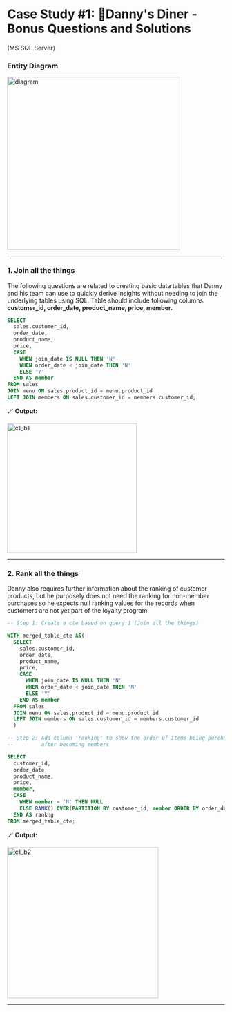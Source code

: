 # Case Study #1: 🥢Danny's Diner - Bonus Questions and Solutions
(MS SQL Server)

### Entity Diagram

<img width="400" alt="diagram" src="https://user-images.githubusercontent.com/122411152/213344062-34680331-9967-4eeb-8058-17994b4790c1.png">

<hr>

### 1. Join all the things
The following questions are related to creating basic data tables that Danny and his team can use to quickly derive insights without needing to join the underlying tables using SQL. Table should include following columns: **customer_id, order_date, product_name, price, member.**

```sql
SELECT
  sales.customer_id,
  order_date,
  product_name,
  price,
  CASE
    WHEN join_date IS NULL THEN 'N'
    WHEN order_date < join_date THEN 'N'
    ELSE 'Y'
  END AS member
FROM sales
JOIN menu ON sales.product_id = menu.product_id
LEFT JOIN members ON sales.customer_id = members.customer_id;
```
   🪄 **Output:**

<img width="300" alt="c1_b1" src="https://user-images.githubusercontent.com/122411152/213519376-ca786237-f090-4bf4-a2e0-de30d10e7151.png">

<hr>

### 2. Rank all the things
Danny also requires further information about the ranking of customer products, but he purposely does not need the ranking for non-member purchases so he expects null ranking values for the records when customers are not yet part of the loyalty program.

```sql
-- Step 1: Create a cte based on query 1 (Join all the things)

WITH merged_table_cte AS(
  SELECT
    sales.customer_id,
    order_date,
    product_name,
    price,
    CASE
      WHEN join_date IS NULL THEN 'N'
      WHEN order_date < join_date THEN 'N'
      ELSE 'Y'
    END AS member
  FROM sales
  JOIN menu ON sales.product_id = menu.product_id
  LEFT JOIN members ON sales.customer_id = members.customer_id
  )

-- Step 2: Add column 'ranking' to show the order of items being purchased by each customer 
--         after becoming members

SELECT
  customer_id,
  order_date,
  product_name,
  price,
  member,
  CASE
    WHEN member = 'N' THEN NULL
    ELSE RANK() OVER(PARTITION BY customer_id, member ORDER BY order_date)
  END AS rankng
FROM merged_table_cte;
```
   🪄 **Output:**

<img width="350" alt="c1_b2" src="https://user-images.githubusercontent.com/122411152/213519471-d56e319d-b783-456b-9471-31af63cb4e32.png">

<hr>
